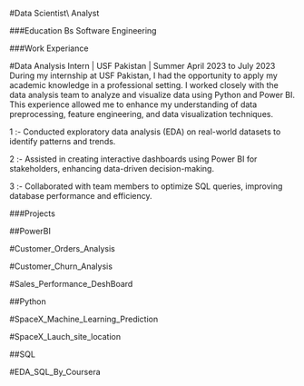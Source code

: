 #Data Scientist\ Analyst

###Education
Bs Software Engineering

###Work Experiance

#Data Analysis Intern | USF Pakistan | Summer April 2023 to July 2023
During my internship at USF Pakistan, I had the opportunity to apply my academic knowledge in a professional setting. I worked closely with the data analysis team to analyze and visualize data using Python and Power BI. This experience allowed me to enhance my understanding of data preprocessing, feature engineering, and data visualization techniques.

1 :- Conducted exploratory data analysis (EDA) on real-world datasets to identify patterns and trends.

2 :- Assisted in creating interactive dashboards using Power BI for stakeholders, enhancing data-driven decision-making.

3 :- Collaborated with team members to optimize SQL queries, improving database performance and efficiency.

###Projects

##PowerBI

#Customer_Orders_Analysis

#Customer_Churn_Analysis

#Sales_Performance_DeshBoard

##Python

#SpaceX_Machine_Learning_Prediction

#SpaceX_Lauch_site_location


##SQL

#EDA_SQL_By_Coursera
